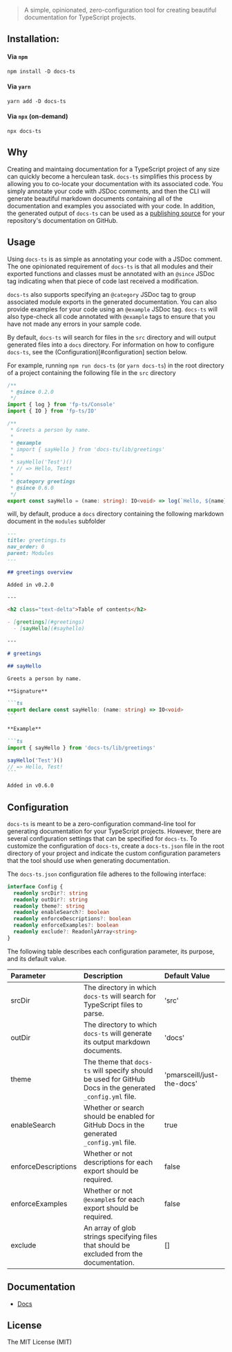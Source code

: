 > A simple, opinionated, zero-configuration tool for creating beautiful documentation for TypeScript projects.

## Installation:

#### Via `npm`

```
npm install -D docs-ts
```

#### Via `yarn`

```
yarn add -D docs-ts
```

#### Via `npx` (on-demand)

```
npx docs-ts
```

## Why

Creating and maintaing documentation for a TypeScript project of any size can quickly become a herculean task. `docs-ts` simplifies this process by allowing you to co-locate your documentation with its associated code. You simply annotate your code with JSDoc comments, and then the CLI will generate beautiful markdown documents containing all of the documentation and examples you associated with your code. In addition, the generated output of `docs-ts` can be used as a [publishing source](https://docs.github.com/en/free-pro-team@latest/github/working-with-github-pages/configuring-a-publishing-source-for-your-github-pages-site#choosing-a-publishing-source) for your repository's documentation on GitHub.

## Usage

Using `docs-ts` is as simple as annotating your code with a JSDoc comment. The one opinionated requirement of `docs-ts` is that all modules and their exported functions and classes must be annotated with an `@since` JSDoc tag indicating when that piece of code last received a modification.

`docs-ts` also supports specifying an `@category` JSDoc tag to group associated module exports in the generated documentation. You can also provide examples for your code using an `@example` JSDoc tag. `docs-ts` will also type-check all code annotated with `@example` tags to ensure that you have not made any errors in your sample code.

By default, `docs-ts` will search for files in the `src` directory and will output generated files into a `docs` directory. For information on how to configure `docs-ts`, see the (Configuration)[#configuration] section below.

For example, running `npm run docs-ts` (or `yarn docs-ts`) in the root directory of a project containing the following file in the `src` directory

```ts
/**
 * @since 0.2.0
 */
import { log } from 'fp-ts/Console'
import { IO } from 'fp-ts/IO'

/**
 * Greets a person by name.
 *
 * @example
 * import { sayHello } from 'docs-ts/lib/greetings'
 *
 * sayHello('Test')()
 * // => Hello, Test!
 *
 * @category greetings
 * @since 0.6.0
 */
export const sayHello = (name: string): IO<void> => log(`Hello, ${name}!`)
```

will, by default, produce a `docs` directory containing the following markdown document in the `modules` subfolder

````md
---
title: greetings.ts
nav_order: 0
parent: Modules
---

## greetings overview

Added in v0.2.0

---

<h2 class="text-delta">Table of contents</h2>

- [greetings](#greetings)
  - [sayHello](#sayhello)

---

# greetings

## sayHello

Greets a person by name.

**Signature**

```ts
export declare const sayHello: (name: string) => IO<void>
```

**Example**

```ts
import { sayHello } from 'docs-ts/lib/greetings'

sayHello('Test')()
// => Hello, Test!
```

Added in v0.6.0
````

## Configuration

`docs-ts` is meant to be a zero-configuration command-line tool for generating documentation for your TypeScript projects. However, there are several configuration settings that can be specified for `docs-ts`. To customize the configuration of `docs-ts`, create a `docs-ts.json` file in the root directory of your project and indicate the custom configuration parameters that the tool should use when generating documentation.

The `docs-ts.json` configuration file adheres to the following interface:

```ts
interface Config {
  readonly srcDir?: string
  readonly outDir?: string
  readonly theme?: string
  readonly enableSearch?: boolean
  readonly enforceDescriptions?: boolean
  readonly enforceExamples?: boolean
  readonly exclude?: ReadonlyArray<string>
}
```

The following table describes each configuration parameter, its purpose, and its default value.

| Parameter           | Description                                                                                               | Default Value              |
|:--------------------|:----------------------------------------------------------------------------------------------------------|:---------------------------|
| srcDir              | The directory in which `docs-ts` will search for TypeScript files to parse.                               | 'src'                      |
| outDir              | The directory to which `docs-ts` will generate its output markdown documents.                             | 'docs'                     |
| theme               | The theme that `docs-ts` will specify should be used for GitHub Docs in the generated `_config.yml` file. | 'pmarsceill/just-the-docs' |
| enableSearch        | Whether or search should be enabled for GitHub Docs in the generated `_config.yml` file.                  | true                       |
| enforceDescriptions | Whether or not descriptions for each export should be required.                                           | false                      |
| enforceExamples     | Whether or not `@example`s for each export should be required.                                            | false                      |
| exclude             | An array of glob strings specifying files that should be excluded from the documentation.                 | []                         |

## Documentation

- [Docs](https://gcanti.github.io/docs-ts)

## License

The MIT License (MIT)
